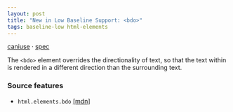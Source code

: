 ```yaml
---
layout: post
title: "New in Low Baseline Support: <bdo>"
tags: baseline-low html-elements
---
```


[caniuse](https://caniuse.com/?search=bdo) · [spec](https://html.spec.whatwg.org/multipage/text-level-semantics.html#the-bdo-element)

The `<bdo>` element overrides the directionality of text, so that the text within is rendered in a different direction than the surrounding text.

### Source features

- ``html.elements.bdo`` [[mdn]](https://developer.mozilla.org/en-US/search?q=html.elements.bdo)
